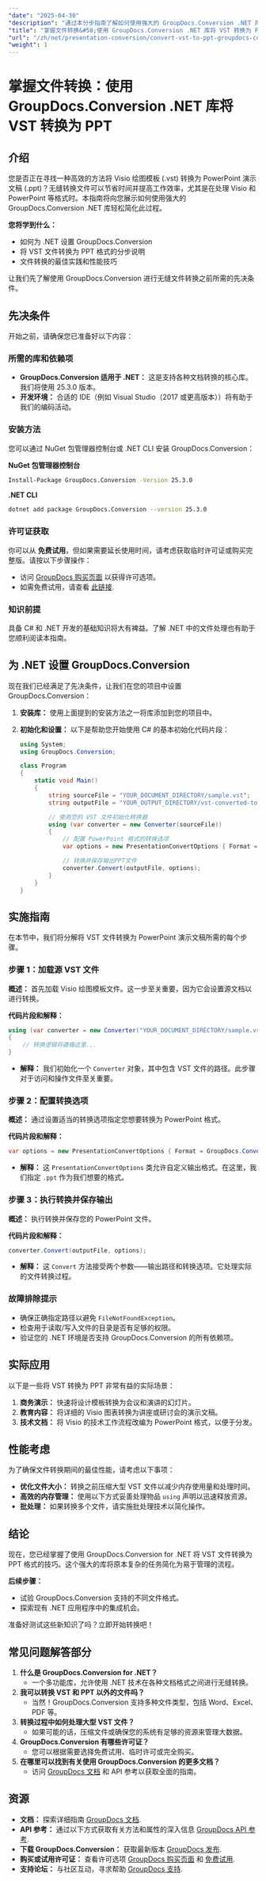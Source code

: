 ```yaml
---
"date": "2025-04-30"
"description": "通过本分步指南了解如何使用强大的 GroupDocs.Conversion .NET 库将 Visio 绘图模板 (.vst) 转换为 PowerPoint 演示文稿 (.ppt)。"
"title": "掌握文件转换&#58;使用 GroupDocs.Conversion .NET 库将 VST 转换为 PPT"
"url": "/zh/net/presentation-conversion/convert-vst-to-ppt-groupdocs-conversion-net/"
"weight": 1
---
```


# 掌握文件转换：使用 GroupDocs.Conversion .NET 库将 VST 转换为 PPT

## 介绍

您是否正在寻找一种高效的方法将 Visio 绘图模板 (.vst) 转换为 PowerPoint 演示文稿 (.ppt)？无缝转换文件可以节省时间并提高工作效率，尤其是在处理 Visio 和 PowerPoint 等格式时。本指南将向您展示如何使用强大的 GroupDocs.Conversion .NET 库轻松简化此过程。

**您将学到什么：**
- 如何为 .NET 设置 GroupDocs.Conversion
- 将 VST 文件转换为 PPT 格式的分步说明
- 文件转换的最佳实践和性能技巧

让我们先了解使用 GroupDocs.Conversion 进行无缝文件转换之前所需的先决条件。

## 先决条件

开始之前，请确保您已准备好以下内容：

### 所需的库和依赖项
- **GroupDocs.Conversion 适用于 .NET：** 这是支持各种文档转换的核心库。我们将使用 25.3.0 版本。
- **开发环境：** 合适的 IDE（例如 Visual Studio（2017 或更高版本））将有助于我们的编码活动。

### 安装方法
您可以通过 NuGet 包管理器控制台或 .NET CLI 安装 GroupDocs.Conversion：

**NuGet 包管理器控制台**
```bash
Install-Package GroupDocs.Conversion -Version 25.3.0
```

**.NET CLI**
```bash
dotnet add package GroupDocs.Conversion --version 25.3.0
```

### 许可证获取
你可以从 **免费试用**，但如果需要延长使用时间，请考虑获取临时许可证或购买完整版。请按以下步骤操作：
- 访问 [GroupDocs 购买页面](https://purchase.groupdocs.com/buy) 以获得许可选项。
- 如需免费试用，请查看 [此链接](https://releases。groupdocs.com/conversion/net/).

### 知识前提
具备 C# 和 .NET 开发的基础知识将大有裨益。了解 .NET 中的文件处理也有助于您顺利阅读本指南。

## 为 .NET 设置 GroupDocs.Conversion

现在我们已经满足了先决条件，让我们在您的项目中设置 GroupDocs.Conversion：

1. **安装库：** 使用上面提到的安装方法之一将库添加到您的项目中。
2. **初始化和设置：**
   以下是帮助您开始使用 C# 的基本初始化代码片段：

   ```csharp
   using System;
   using GroupDocs.Conversion;

   class Program
   {
       static void Main()
       {
           string sourceFile = "YOUR_DOCUMENT_DIRECTORY/sample.vst";
           string outputFile = "YOUR_OUTPUT_DIRECTORY/vst-converted-to.ppt";

           // 使用您的 VST 文件初始化转换器
           using (var converter = new Converter(sourceFile))
           {
               // 配置 PowerPoint 格式的转换选项
               var options = new PresentationConvertOptions { Format = GroupDocs.Conversion.FileTypes.PresentationFileType.Ppt };

               // 转换并保存输出PPT文件
               converter.Convert(outputFile, options);
           }
       }
   }
   ```

## 实施指南

在本节中，我们将分解将 VST 文件转换为 PowerPoint 演示文稿所需的每个步骤。

### 步骤 1：加载源 VST 文件
**概述：** 首先加载 Visio 绘图模板文件。这一步至关重要，因为它会设置源文档以进行转换。

**代码片段和解释：**

```csharp
using (var converter = new Converter("YOUR_DOCUMENT_DIRECTORY/sample.vst"))
{
    // 转换逻辑将遵循这里...
}
```

- **解释：** 我们初始化一个 `Converter` 对象，其中包含 VST 文件的路径。此步骤对于访问和操作文件至关重要。

### 步骤 2：配置转换选项
**概述：** 通过设置适当的转换选项指定您想要转换为 PowerPoint 格式。

**代码片段和解释：**

```csharp
var options = new PresentationConvertOptions { Format = GroupDocs.Conversion.FileTypes.PresentationFileType.Ppt };
```

- **解释：** 这 `PresentationConvertOptions` 类允许自定义输出格式。在这里，我们指定 `.ppt` 作为我们想要的格式。

### 步骤 3：执行转换并保存输出
**概述：** 执行转换并保存您的 PowerPoint 文件。

**代码片段和解释：**

```csharp
converter.Convert(outputFile, options);
```

- **解释：** 这 `Convert` 方法接受两个参数——输出路径和转换选项。它处理实际的文件转换过程。

### 故障排除提示
- 确保正确指定路径以避免 `FileNotFoundException`。
- 检查用于读取/写入文件的目录是否有足够的权限。
- 验证您的 .NET 环境是否支持 GroupDocs.Conversion 的所有依赖项。

## 实际应用

以下是一些将 VST 转换为 PPT 非常有益的实际场景：

1. **商务演示：** 快速将设计模板转换为会议和演讲的幻灯片。
2. **教育内容：** 将详细的 Visio 图表转换为讲座或研讨会的演示文稿。
3. **技术文档：** 将 Visio 的技术工作流程改编为 PowerPoint 格式，以便于分发。

## 性能考虑

为了确保文件转换期间的最佳性能，请考虑以下事项：
- **优化文件大小：** 转换之前压缩大型 VST 文件以减少内存使用量和处理时间。
- **高效的内存管理：** 使用以下方式妥善处理物品 `using` 声明以迅速释放资源。
- **批处理：** 如果转换多个文件，请实施批处理技术以简化操作。

## 结论

现在，您已经掌握了使用 GroupDocs.Conversion for .NET 将 VST 文件转换为 PPT 格式的技巧。这个强大的库将原本复杂的任务简化为易于管理的流程。

**后续步骤：**
- 试验 GroupDocs.Conversion 支持的不同文件格式。
- 探索现有 .NET 应用程序中的集成机会。

准备好测试这些新知识了吗？立即开始转换吧！

## 常见问题解答部分

1. **什么是 GroupDocs.Conversion for .NET？**
   - 一个多功能库，允许使用 .NET 技术在各种文档格式之间进行无缝转换。
2. **我可以转换 VST 和 PPT 以外的文件吗？**
   - 当然！GroupDocs.Conversion 支持多种文件类型，包括 Word、Excel、PDF 等。
3. **转换过程中如何处理大型 VST 文件？**
   - 如果可能的话，压缩文件或确保您的系统有足够的资源来管理大数据。
4. **GroupDocs.Conversion 有哪些许可证？**
   - 您可以根据需要选择免费试用、临时许可或完全购买。
5. **在哪里可以找到有关使用 GroupDocs.Conversion 的更多文档？**
   - 访问 [GroupDocs 文档](https://docs.groupdocs.com/conversion/net/) 和 API 参考以获取全面的指南。

## 资源
- **文档：** 探索详细指南 [GroupDocs 文档](https://docs。groupdocs.com/conversion/net/).
- **API 参考：** 通过以下方式获取有关方法和属性的深入信息 [GroupDocs API 参考](https://reference。groupdocs.com/conversion/net/).
- **下载 GroupDocs.Conversion：** 获取最新版本 [GroupDocs 发布](https://releases。groupdocs.com/conversion/net/).
- **购买或试用许可证：** 查看许可选项 [GroupDocs 购买页面](https://purchase.groupdocs.com/buy) 和 [免费试用](https://releases。groupdocs.com/conversion/net/).
- **支持论坛：** 与社区互动，寻求帮助 [GroupDocs 支持](https://forum。groupdocs.com/c/conversion/10).